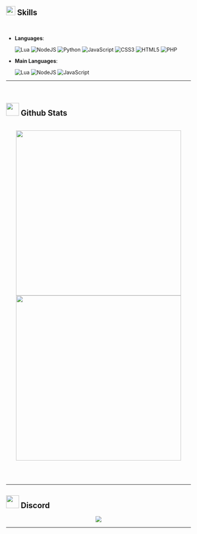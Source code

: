 

## <img src="https://media2.giphy.com/media/QssGEmpkyEOhBCb7e1/giphy.gif?cid=ecf05e47a0n3gi1bfqntqmob8g9aid1oyj2wr3ds3mg700bl&rid=giphy.gif" width ="25"><b> Skills</b>
<br>

<p align="center">

- **Languages**:
    
    ![Lua](https://img.shields.io/badge/lua-%232C2D72.svg?style=for-the-badge&logo=lua&logoColor=white) ![NodeJS](https://img.shields.io/badge/node.js-6DA55F?style=for-the-badge&logo=node.js&logoColor=white) ![Python](https://img.shields.io/badge/python-3670A0?style=for-the-badge&logo=python&logoColor=ffdd54) ![JavaScript](https://img.shields.io/badge/javascript-%23323330.svg?style=for-the-badge&logo=javascript&logoColor=%23F7DF1E) ![CSS3](https://img.shields.io/badge/css3-%231572B6.svg?style=for-the-badge&logo=css3&logoColor=white) ![HTML5](https://img.shields.io/badge/html5-%23E34F26.svg?style=for-the-badge&logo=html5&logoColor=white) ![PHP](https://img.shields.io/badge/php-%23777BB4.svg?style=for-the-badge&logo=php&logoColor=white)

- **Main Languages**:

    ![Lua](https://img.shields.io/badge/lua-%232C2D72.svg?style=for-the-badge&logo=lua&logoColor=white) 
    ![NodeJS](https://img.shields.io/badge/node.js-6DA55F?style=for-the-badge&logo=node.js&logoColor=white)
    ![JavaScript](https://img.shields.io/badge/javascript-%23323330.svg?style=for-the-badge&logo=javascript&logoColor=%23F7DF1E)
   

-----

<br>


## <img src="https://media.giphy.com/media/iY8CRBdQXODJSCERIr/giphy.gif" width="35"><b> Github Stats </b>
<br>

<div align="center">

  <img src="https://github-readme-stats.vercel.app/api?username=xpboosting&amp;theme=tokyonight&amp;hide_border=false&amp;include_all_commits=false&amp;count_private=false" width="450"/>
  <img src="https://github-readme-stats.vercel.app/api/top-langs/?username=xpboosting&amp;theme=tokyonight&amp;hide_border=false&amp;include_all_commits=false&amp;count_private=false&amp;layout=compact" width="450"/>

</a>

</div>

<br>
<br>
<br>

-----
## <img src="https://i.imgur.com/1W0WgPu.gif" width="35"><b> Discord </b>
<div align="center">
<img src="https://lanyard.cnrad.dev/api/886239464756768808">

-----



